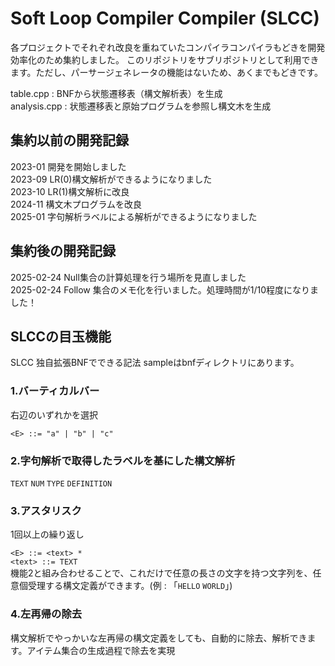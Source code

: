 # Soft Loop Compiler Compiler (SLCC)

各プロジェクトでそれぞれ改良を重ねていたコンパイラコンパイラもどきを開発効率化のため集約しました。
このリポジトリをサブリポジトリとして利用できます。ただし、パーサージェネレータの機能はないため、あくまでもどきです。

table.cpp : BNFから状態遷移表（構文解析表）を生成<br/>
analysis.cpp : 状態遷移表と原始プログラムを参照し構文木を生成 <br/>

## 集約以前の開発記録
2023-01 開発を開始しました</br>
2023-09 LR(0)構文解析ができるようになりました </br>
2023-10 LR(1)構文解析に改良</br>
2024-11 構文木プログラムを改良</br>
2025-01 字句解析ラベルによる解析ができるようになりました</br>

## 集約後の開発記録
2025-02-24 Null集合の計算処理を行う場所を見直しました </br>
2025-02-24 Follow 集合のメモ化を行いました。処理時間が1/10程度になりました！ </br>

## SLCCの目玉機能
SLCC 独自拡張BNFでできる記法
sampleはbnfディレクトリにあります。

### 1.バーティカルバー
右辺のいずれかを選択

`<E> ::= "a" | "b" | "c"`

### 2.字句解析で取得したラベルを基にした構文解析
`TEXT` `NUM` `TYPE` `DEFINITION`

### 3.アスタリスク
1回以上の繰り返し

`<E> ::= <text> * ` </br>
`<text> ::= TEXT` </br>
機能2と組み合わせることで、これだけで任意の長さの文字を持つ文字列を、任意個受理する構文定義ができます。(例 : 「`HELLO` `WORLD`」)

### 4.左再帰の除去
構文解析でやっかいな左再帰の構文定義をしても、自動的に除去、解析できます。アイテム集合の生成過程で除去を実現

